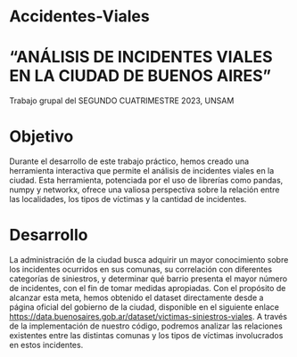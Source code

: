 ﻿# Accidentes-Viales

# “ANÁLISIS DE INCIDENTES VIALES EN LA CIUDAD DE BUENOS AIRES”
 Trabajo grupal del SEGUNDO CUATRIMESTRE 2023, UNSAM
 
# Objetivo
Durante el desarrollo de este trabajo práctico, hemos creado una herramienta interactiva que permite el análisis de incidentes viales en la ciudad. Esta herramienta, potenciada por el uso de librerías como pandas, numpy y networkx, ofrece una valiosa perspectiva sobre la relación entre las localidades, los tipos de víctimas y la cantidad de incidentes. 

# Desarrollo
La administración de la ciudad busca adquirir un mayor conocimiento sobre los incidentes ocurridos en sus comunas, su correlación con diferentes categorías de siniestros, y determinar qué barrio presenta el mayor número de incidentes, con el fin de tomar medidas apropiadas. Con el propósito de alcanzar esta meta, hemos obtenido el dataset directamente desde a página oficial del gobierno de la ciudad, disponible en el siguiente enlace
https://data.buenosaires.gob.ar/dataset/victimas-siniestros-viales.
A través de la implementación de nuestro código, podremos analizar las relaciones existentes entre las distintas comunas y los tipos de víctimas involucrados en estos incidentes.
